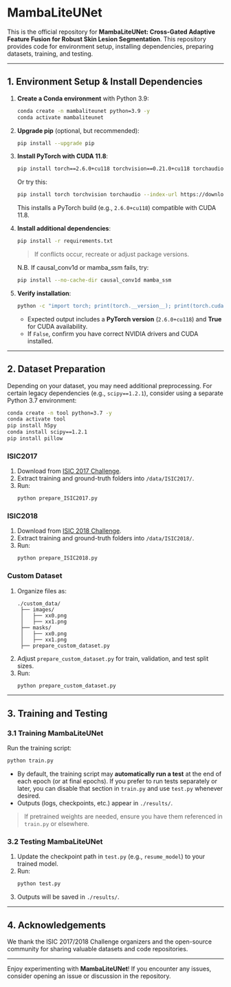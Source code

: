 # MambaLiteUNet

This is the official repository for **MambaLiteUNet: Cross-Gated Adaptive Feature Fusion for Robust Skin Lesion Segmentation**.
This repository provides code for environment setup, installing dependencies, preparing datasets, training, and testing.

---

## 1. Environment Setup & Install Dependencies

1. **Create a Conda environment** with Python 3.9:
   ```bash
   conda create -n mambaliteunet python=3.9 -y
   conda activate mambaliteunet
   ```

2. **Upgrade pip** (optional, but recommended):
   ```bash
   pip install --upgrade pip
   ```

3. **Install PyTorch with CUDA 11.8**:
   ```bash
   pip install torch==2.6.0+cu118 torchvision==0.21.0+cu118 torchaudio==2.6.0+cu118 --index-url https://download.pytorch.org/whl/cu118
   ```
    Or try this:
   ```bash 
   pip install torch torchvision torchaudio --index-url https://download.pytorch.org/whl/cu118
   ```
   This installs a PyTorch build (e.g., `2.6.0+cu118`) compatible with CUDA 11.8.


4. **Install additional dependencies**:
   ```bash
   pip install -r requirements.txt
   ```
   > If conflicts occur, recreate or adjust package versions.

    N.B. If causal_conv1d or mamba_ssm fails, try:
    ```bash
    pip install --no-cache-dir causal_conv1d mamba_ssm
    ```

5. **Verify installation**:
   ```bash
   python -c "import torch; print(torch.__version__); print(torch.cuda.is_available())"
   ```
   - Expected output includes a **PyTorch version** (`2.6.0+cu118`) and **True** for CUDA availability.
   - If `False`, confirm you have correct NVIDIA drivers and CUDA installed.

---

## 2. Dataset Preparation

Depending on your dataset, you may need additional preprocessing. For certain legacy dependencies (e.g., `scipy==1.2.1`), consider using a separate Python 3.7 environment:

```bash
conda create -n tool python=3.7 -y
conda activate tool
pip install h5py
conda install scipy==1.2.1
pip install pillow
```

### ISIC2017
1. Download from [ISIC 2017 Challenge](https://challenge.isic-archive.com/data).
2. Extract training and ground-truth folders into `/data/ISIC2017/`.
3. Run:
   ```bash
   python prepare_ISIC2017.py
   ```

### ISIC2018
1. Download from [ISIC 2018 Challenge](https://challenge.isic-archive.com/data).
2. Extract training and ground-truth folders into `/data/ISIC2018/`.
3. Run:
   ```bash
   python prepare_ISIC2018.py
   ```

### Custom Dataset
1. Organize files as:
   ```
   ./custom_data/
    ├── images/
    │   ├── xx0.png
    │   ├── xx1.png
    ├── masks/
    │   ├── xx0.png
    │   ├── xx1.png
    ├── prepare_custom_dataset.py
   ```
2. Adjust `prepare_custom_dataset.py` for train, validation, and test split sizes.
3. Run:
   ```bash
   python prepare_custom_dataset.py
   ```

---

## 3. Training and Testing

### 3.1 Training MambaLiteUNet

Run the training script:
```bash
python train.py
```
- By default, the training script may **automatically run a test** at the end of each epoch (or at final epochs). If you prefer to run tests separately or later, you can disable that section in `train.py` and use `test.py` whenever desired.
- Outputs (logs, checkpoints, etc.) appear in `./results/`.

> If pretrained weights are needed, ensure you have them referenced in `train.py` or elsewhere.

### 3.2 Testing MambaLiteUNet

1. Update the checkpoint path in `test.py` (e.g., `resume_model`) to your trained model.
2. Run:
   ```bash
   python test.py
   ```
3. Outputs will be saved in `./results/`.

---

## 4. Acknowledgements

We thank the ISIC 2017/2018 Challenge organizers and the open-source community for sharing valuable datasets and code repositories.

---

Enjoy experimenting with **MambaLiteUNet**! If you encounter any issues, consider opening an issue or discussion in the repository.

